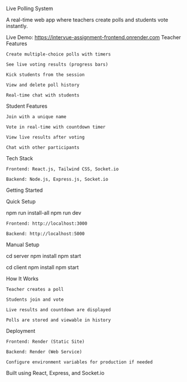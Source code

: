 Live Polling System

A real-time web app where teachers create polls and students vote instantly.

Live Demo: https://intervue-assignment-frontend.onrender.com
Teacher Features

    Create multiple-choice polls with timers

    See live voting results (progress bars)

    Kick students from the session

    View and delete poll history

    Real-time chat with students

Student Features

    Join with a unique name

    Vote in real-time with countdown timer

    View live results after voting

    Chat with other participants

Tech Stack

    Frontend: React.js, Tailwind CSS, Socket.io

    Backend: Node.js, Express.js, Socket.io

Getting Started

Quick Setup

npm run install-all
npm run dev

    Frontend: http://localhost:3000

    Backend: http://localhost:5000

Manual Setup

cd server
npm install
npm start

cd client
npm install
npm start

How It Works

    Teacher creates a poll

    Students join and vote

    Live results and countdown are displayed

    Polls are stored and viewable in history

Deployment

    Frontend: Render (Static Site)

    Backend: Render (Web Service)

    Configure environment variables for production if needed

Built using React, Express, and Socket.io